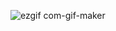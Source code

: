 ![ezgif com-gif-maker](https://user-images.githubusercontent.com/31929901/118414003-d938b580-b6aa-11eb-8f5d-ea7a906161d4.gif)
